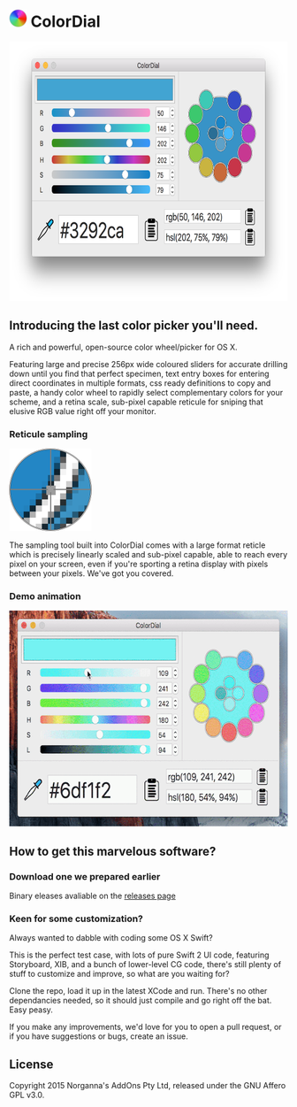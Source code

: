 # <img src="/ColorDial/Assets.xcassets/AppIcon.appiconset/icon_128x128.png" width="32" height="32"/> ColorDial

<img src="/images/screenshot.png" width="692" height="469"/>

## Introducing the last color picker you'll need.

A rich and powerful, open-source color wheel/picker for OS X.

Featuring large and precise 256px wide coloured sliders for accurate drilling down until you find that perfect specimen, text entry boxes for entering direct coordinates in multiple formats, css ready definitions to copy and paste, a handy color wheel to rapidly select complementary colors for your scheme, and a retina scale, sub-pixel capable reticule for sniping that elusive RGB value right off your monitor.

### Reticule sampling

<img src="/images/reticule.png" width="149" height="149"/>

The sampling tool built into ColorDial comes with a large format reticle which is precisely linearly scaled and sub-pixel capable, able to reach every pixel on your screen, even if you're sporting a retina display with pixels between your pixels. We've got you covered.

### Demo animation

<img src="/images/anim.gif" width="617" height="390"/>

## How to get this marvelous software?

### Download one we prepared earlier

Binary eleases avaliable on the [releases page](https://github.com/NorgannasAddOns/ColorDial/releases)

### Keen for some customization?

Always wanted to dabble with coding some OS X Swift?

This is the perfect test case, with lots of pure Swift 2 UI code, featuring Storyboard, XIB, and a bunch of lower-level CG code, there's still plenty of stuff to customize and improve, so what are you waiting for?

Clone the repo, load it up in the latest XCode and run. There's no other dependancies needed, so it should just compile and go right off the bat. Easy peasy.

If you make any improvements, we'd love for you to open a pull request, or if you have suggestions or bugs, create an issue.

## License

Copyright 2015 Norganna's AddOns Pty Ltd, released under the GNU Affero GPL v3.0.
